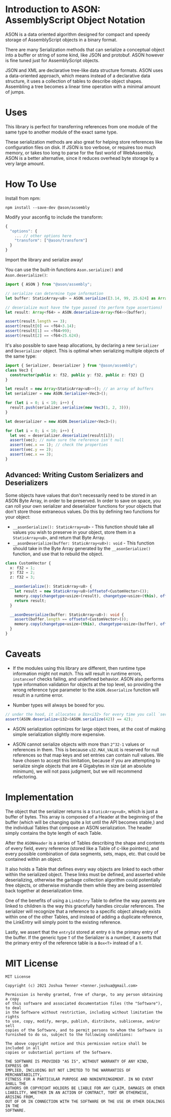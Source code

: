# Introduction to ASON: AssemblyScript Object Notation

ASON is a data oriented algorithm designed for compact and speedy storage of AssemblyScript objects in a binary format.

There are many Serialization methods that can serialize a conceptual object into a buffer or string of some kind, like JSON and protobuf. ASON however is fine tuned just for AssemblyScript objects.

JSON and XML are declarative tree-like data structure formats. ASON uses a data-oriented approach, which means instead of a declarative data structure, it uses a collection of tables to describe object shapes. Assembling a tree becomes a linear time operation with a minimal amount of jumps.

# Uses

This library is perfect for transferring references from one module of the same type to another module of the exact same type.

These serialization methods are also great for helping store references like configuration files on disk. If JSON is too verbose, or requires too much memory, or takes too long to parse for the fast world of WebAssembly, ASON is a better alternative, since it reduces overhead byte storage by a very large amount.

# How To Use

Install from npm:

```
npm install --save-dev @ason/assembly
```

Modify your asconfig to include the transform:

```ts
{
  "options": {
    ... // other options here
    "transform": ["@ason/transform"]
  }
}
```

Import the library and serialize away!

You can use the built-in functions `Ason.serialize()` and `Ason.deserialize()`:

```ts
import { ASON } from "@ason/assembly";

// serialize can determine type information
let buffer: StaticArray<u8> = ASON.serialize([3.14, 99, 25.624] as Array<f64>);

// deserialize must have the type passed (to perform type assertions)
let result: Array<f64> = ASON.deserialize<Array<f64>>(buffer);

assert(result.length == 3);
assert(result[0] == <f64>3.14);
assert(result[1] == <f64>99);
assert(result[2] == <f64>25.624);
```

It's also possible to save heap allocations, by declaring a new `Serializer` and `Deserializer` object. This is optimal when serializing multiple objects of the same type:

```ts
import { Serializer, Deserializer } from "@ason/assembly";
class Vec3 {
  constructor(public x: f32, public y: f32, public z: f32) {}
}

let result = new Array<StaticArray<u8>>(); // an array of buffers
let serializer = new ASON.Serializer<Vec3>();

for (let i = 0; i < 10; i++) {
  result.push(serializer.serialize(new Vec3(1, 2, 3)));
}

let deserializer = new ASON.Deserializer<Vec3>();

for (let i = 0; i < 10; i++) {
  let vec = deserializer.deserialize(result[i]);
  assert(vec); // make sure the reference isn't null
  assert(vec.x == 1); // check the properties
  assert(vec.y == 2);
  assert(vec.x == 3);
}
```

## Advanced: Writing Custom Serializers and Deserializers

Some objects have values that don't necessarily need to be stored in an ASON Byte Array, in order to be preserved. In order to save on space, you can roll your own serializer and deserializer functions for your objects that don't store those extraneous values. Do this by defining two functions for your object:

- `__asonSerialize(): StaticArray<u8>` - This function should take all values you wish to preserve in your object, store them in a `StaticArray<u8>`, and return that Byte Array.
- `__asonDeserialize(buffer: StaticArray<u8>): void` - This function should take in the Byte Array generated by the `__asonSerialize()` function, and use that to rebuild the object. 

```ts
class CustomVector {
  x: f32 = 1;
  y: f32 = 2;
  z: f32 = 3;

  __asonSerialize(): StaticArray<u8> {
    let result = new StaticArray<u8>(offsetof<CustomVector>());
    memory.copy(changetype<usize>(result), changetype<usize>(this), offsetof<CustomVector>());
    return result;
  }

  __asonDeserialize(buffer: StaticArray<u8>): void {
    assert(buffer.length == offsetof<CustomVector>());
    memory.copy(changetype<usize>(this), changetype<usize>(buffer), offsetof<CustomVector>());
  }
}
```

# Caveats

- If the modules using this library are different, then runtime type information might not match. This will result in runtime errors, `instanceof` checks failing, and undefined behavior. ASON also performs type information validation for objects at the top level, so providing the wrong reference type parameter to the `ASON.deserialize` function  will result in a runtime error.

- Number types will always be boxed for you.

```ts
// under the hood, it allocates a Box<i32> for every time you call `serialize`
assert(ASON.deserialize<i32>(ASON.serialize(42)) == 42);
```

- ASON serialization optimizes for large object trees, at the cost of making simple serialization slightly more expensive.

- ASON cannot serialize objects with more than `2^32-1` values or references in them. This is because `u32.MAX_VALUE` is reserved for null references so that map keys and set entries can contain null values. We have chosen to accept this limitation, because if you are attempting to serialize single objects that are 4 Gigabytes in size (at an absolute minimum), we will not pass judgment, but we will recommend refactoring.

# Implementation

The object that the serializer returns is a `StaticArray<u8>`, which is just a buffer of bytes. This array is composed of a Header at the beginning of the buffer (which will be changing quite a lot until the API becomes stable,) and the individual Tables that compose an ASON serialization. The header simply contains the byte length of each Table.

After the `ASONHeader` is a series of Tables describing the shape and contents of every field, every reference (stored like a Table of c-like pointers), and every possible combination of data segments, sets, maps, etc. that could be contained within an object.

It also holds a Table that defines every way objects are linked to each other within the serialized object. These links must be defined, and asserted while deserializing, otherwise the garbage collection algorithm could potentially free objects, or otherwise mishandle them while they are being assembled back together at deserialization time.

One of the benefits of using a `LinkEntry` Table to define the way parents are linked to children is the way this gracefully handles circular references. The serializer will recognize that a reference to a specific object already exists within one of the other Tables, and instead of adding a duplicate reference, the LinkEntry will simply point to the existing reference.

Lastly, we assert that the `entryId` stored at entry `0` is the primary entry of the buffer. If the generic type `T` of the Serializer is a number, it asserts that the primary entry of the reference table is a `Box<T>` instead of a `T`.

# MIT License

```
MIT License

Copyright (c) 2021 Joshua Tenner <tenner.joshua@gmail.com>

Permission is hereby granted, free of charge, to any person obtaining a copy
of this software and associated documentation files (the "Software"), to deal
in the Software without restriction, including without limitation the rights
to use, copy, modify, merge, publish, distribute, sublicense, and/or sell
copies of the Software, and to permit persons to whom the Software is
furnished to do so, subject to the following conditions:

The above copyright notice and this permission notice shall be included in all
copies or substantial portions of the Software.

THE SOFTWARE IS PROVIDED "AS IS", WITHOUT WARRANTY OF ANY KIND, EXPRESS OR
IMPLIED, INCLUDING BUT NOT LIMITED TO THE WARRANTIES OF MERCHANTABILITY,
FITNESS FOR A PARTICULAR PURPOSE AND NONINFRINGEMENT. IN NO EVENT SHALL THE
AUTHORS OR COPYRIGHT HOLDERS BE LIABLE FOR ANY CLAIM, DAMAGES OR OTHER
LIABILITY, WHETHER IN AN ACTION OF CONTRACT, TORT OR OTHERWISE, ARISING FROM,
OUT OF OR IN CONNECTION WITH THE SOFTWARE OR THE USE OR OTHER DEALINGS IN THE
SOFTWARE.
```

